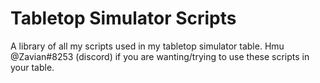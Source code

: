 # Tabletop Simulator Scripts
 A library of all my scripts used in my tabletop simulator table. Hmu @Zavian#8253 (discord) if you are wanting/trying to use these scripts in your table.

